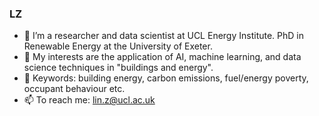 ### LZ
- 🔭 I’m a researcher and data scientist at UCL Energy Institute. PhD in Renewable Energy at the University of Exeter.
- 🌱 My interests are the application of AI, machine learning, and data science techniques in "buildings and energy".
- 👯 Keywords: building energy, carbon emissions, fuel/energy poverty, occupant behaviour etc.
- 📫 To reach me: lin.z@ucl.ac.uk 

<!--
**lin-zheng-uk/lin-zheng-uk** is a ✨ _special_ ✨ repository because its `README.md` (this file) appears on your GitHub profile.
--> 
